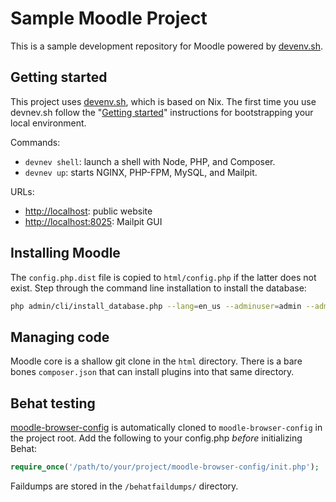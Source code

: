 # Sample Moodle Project

This is a sample development repository for Moodle powered by [devenv.sh](https://devenv.sh/).

## Getting started

This project uses [devenv.sh](https://devenv.sh/), which is based on Nix. The first time you use devnev.sh follow the "[Getting started](https://devenv.sh/getting-started/)" instructions for bootstrapping your local environment.

Commands:

- `devnev shell`: launch a shell with Node, PHP, and Composer.
- `devnev up`: starts NGINX, PHP-FPM, MySQL, and Mailpit.

URLs:

- [http://localhost](http://localhost): public website
- [http://localhost:8025](http://localhost:8025): Mailpit GUI

## Installing Moodle

The `config.php.dist` file is copied to `html/config.php` if the latter does not exist. Step through the command line installation to install the database:

```bash
php admin/cli/install_database.php --lang=en_us --adminuser=admin --adminemail=somebody@example.net --agree-license --fullname=TEST --shortname=TEST --supportemail=somebody@example.net --adminpass=password
```

## Managing code

Moodle core is a shallow git clone in the `html` directory. There is a bare bones `composer.json` that can install plugins into that same directory.

## Behat testing

[moodle-browser-config](https://github.com/andrewnicols/moodle-browser-config) is automatically cloned to `moodle-browser-config` in the project root. Add the following to your config.php *before* initializing Behat:

```php
require_once('/path/to/your/project/moodle-browser-config/init.php');
```

Faildumps are stored in the `/behatfaildumps/` directory.